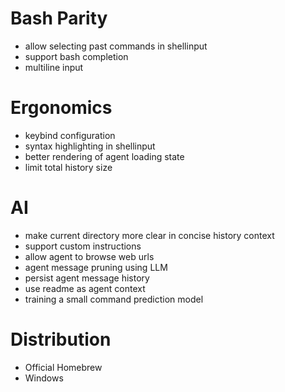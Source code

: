# Bash Parity

- allow selecting past commands in shellinput
- support bash completion
- multiline input

# Ergonomics

- keybind configuration
- syntax highlighting in shellinput
- better rendering of agent loading state
- limit total history size

# AI

- make current directory more clear in concise history context
- support custom instructions
- allow agent to browse web urls
- agent message pruning using LLM
- persist agent message history
- use readme as agent context
- training a small command prediction model

# Distribution

- Official Homebrew
- Windows
